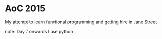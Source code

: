 # AoC 2015

My attempt to learn functional programming and getting hire in Jane Street

note:
Day 7 onwards I use python